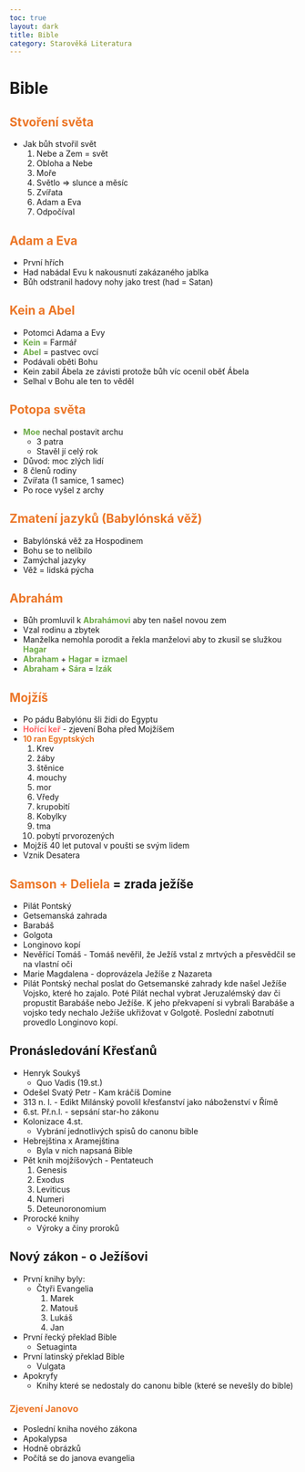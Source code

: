 ```yaml
---
toc: true
layout: dark
title: Bible 
category: Starověká Literatura 
---
```


# Bible

## <span style="color: #EC7627">**Stvoření světa**</span>
* Jak bůh stvořil svět
  1. Nebe a Zem = svět
  2. Obloha a Nebe
  3. Moře
  4. Světlo => slunce a měsíc
  5. Zvířata
  6. Adam a Eva
  7. Odpočíval

## <span style="color: #EC7627">**Adam a Eva**</span>
* První hřích
* Had nabádal Evu k nakousnutí zakázaného jablka
* Bůh odstranil hadovy nohy jako trest (had = Satan)

## <span style="color: #EC7627">**Kein a Abel**</span>
* Potomci Adama a Evy
* <span style="color: #6CAA46">**Kein**</span> = Farmář
* <span style="color: #6CAA46">**Abel**</span> = pastvec ovcí
* Podávali oběti Bohu
* Kein zabil Ábela ze závisti protože bůh víc ocenil oběť Ábela
* Selhal v Bohu ale ten to věděl

## <span style="color: #EC7627">**Potopa světa**</span>
* <span style="color: #6CAA46">**Moe**</span> nechal postavit archu
  * 3 patra
  * Stavěl jí celý rok
* Důvod: moc zlých lidí
* 8 členů rodiny
* Zvířata (1 samice, 1 samec)
* Po roce vyšel z archy

## <span style="color: #EC7627">**Zmatení jazyků (Babylónská věž)**</span>
* Babylónská věž za Hospodinem
* Bohu se to nelíbilo
* Zamýchal jazyky
* Věž = lidská pýcha

## <span style="color: #EC7627">**Abrahám**</span>
* Bůh promluvil k <span style="color: #6CAA46">**Abrahámovi**</span> aby ten našel novou zem
* Vzal rodinu a zbytek
* Manželka nemohla porodit a řekla manželovi aby to zkusil se služkou <span style="color: #6CAA46">**Hagar**</span>
* <span style="color: #6CAA46">**Abraham**</span> + <span style="color: #6CAA46">**Hagar**</span> = <span style="color: #6CAA46">**izmael**</span>
* <span style="color: #6CAA46">**Abraham**</span> + <span style="color: #6CAA46">**Sára**</span> =  <span style="color: #6CAA46">**Izák**</span>

## <span style="color: #EC7627">**Mojžíš**</span>
* Po pádu Babylónu šli židi do Egyptu
* <span style="color: #FF6363">**Hořící keř**</span> - zjevení Boha před Mojžíšem
* <span style="color: #EC7627">**10 ran Egyptských**</span>
  1. Krev
  2. žáby
  3. štěnice
  4. mouchy
  5. mor
  6. Vředy
  7. krupobití
  8. Kobylky
  9. tma
  10. pobytí prvorozených
* Mojžíš 40 let putoval v poušti se svým lidem
* Vznik Desatera

## <span style="color: #EC7627">**Samson + Deliela**</span> = zrada ježíše
* Pilát Pontský
* Getsemanská zahrada
* Barabáš
* Golgota
* Longinovo kopí
* Nevěřící Tomáš - Tomáš nevěřil, že Ježíš vstal z mrtvých a přesvědčil se na vlastní oči
* Marie Magdalena - doprovázela Ježíše z Nazareta
* Pilát Pontský nechal poslat do Getsemanské zahrady kde našel Ježíše Vojsko, které ho zajalo. Poté Pilát nechal vybrat Jeruzalémský dav či propustit Barabáše nebo Ježíše. K jeho překvapení si vybrali Barabáše a vojsko tedy nechalo Ježíše ukřižovat v Golgotě. Poslední zabotnutí provedlo Longinovo kopí.

## Pronásledování Křesťanů
* Henryk Soukyš
  * Quo Vadis (19.st.)
* Odešel Svatý Petr - Kam kráčíš Domine
* 313 n. l. - Edikt Milánský povolil křesťanství jako náboženství v Římě
* 6.st. Př.n.l. - sepsání star-ho zákonu
* Kolonizace 4.st.
  * Vybrání jednotlivých spisů do canonu bible
* Hebrejština x Aramejština
  * Byla v nich napsaná Bible
* Pět knih mojžíšových - Pentateuch
  1. Genesis
  2. Exodus
  3. Leviticus
  4. Numeri
  5. Deteunoronomium
* Prorocké knihy
  * Výroky a činy proroků

## Nový zákon - o Ježíšovi
* První knihy byly:
  * Čtyři Evangelia
    1. Marek
    2. Matouš
    3. Lukáš
    4. Jan
* První řecký překlad Bible
  * Setuaginta
* První latinský překlad Bible
  * Vulgata
* Apokryfy
  * Knihy které se nedostaly do canonu bible (které se nevešly do bible)

### <span style="color: #EC7627">**Zjevení Janovo**</span>
* Poslední kniha nového zákona
* Apokalypsa
* Hodně obrázků
* Počítá se do janova evangelia

